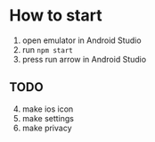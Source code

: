 # How to start

1. open emulator in Android Studio
2. run `npm start`
3. press run arrow in Android Studio

## TODO
4. make ios icon
5. make settings
6. make privacy
